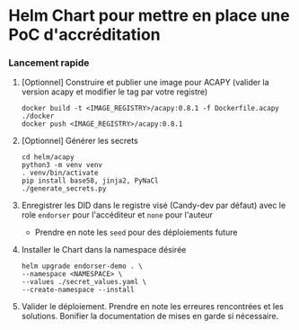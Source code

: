 # Helm Chart pour mettre en place une PoC d'accréditation

### Lancement rapide

1. [Optionnel] Construire et publier une image pour ACAPY (valider la version acapy et modifier le tag par votre registre)
    ```
    docker build -t <IMAGE_REGISTRY>/acapy:0.8.1 -f Dockerfile.acapy ./docker
    docker push <IMAGE_REGISTRY>/acapy:0.8.1

    ```

2. [Optionnel] Générer les secrets
    ```
    cd helm/acapy
    python3 -m venv venv
    . venv/bin/activate
    pip install base58, jinja2, PyNaCl
    ./generate_secrets.py

    ```

3. Enregistrer les DID dans le registre visé (Candy-dev par défaut) avec le role `endorser` pour l'accéditeur et `none` pour l'auteur
    * Prendre en note les `seed` pour des déploiements future

4. Installer le Chart dans la namespace désirée
    ```
    helm upgrade endorser-demo . \
    --namespace <NAMESPACE> \
    --values ./secret_values.yaml \
    --create-namespace --install

    ```

5. Valider le déploiement. Prendre en note les erreures rencontrées et les solutions. Bonifier la documentation de mises en garde si nécessaire.
